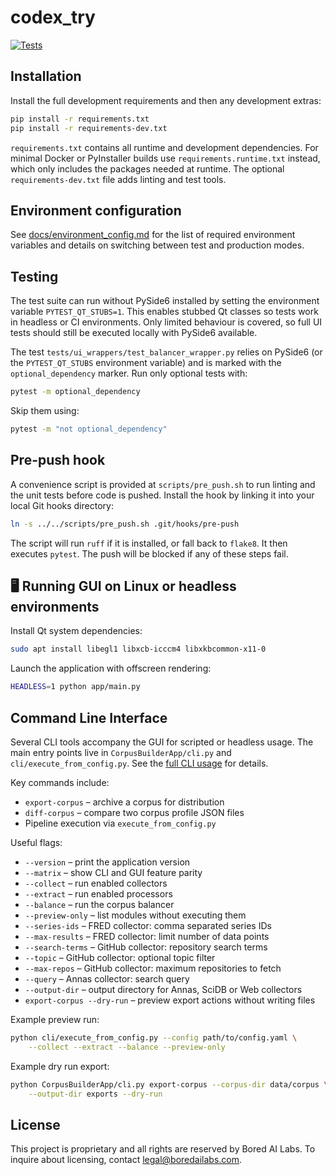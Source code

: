# codex_try


[![Tests](https://github.com/tulipoaaaaa/codex_try/actions/workflows/test.yml/badge.svg)](https://github.com/tulipoaaaaa/codex_try/actions/workflows/test.yml)

## Installation

Install the full development requirements and then any development extras:

```bash
pip install -r requirements.txt
pip install -r requirements-dev.txt
```

`requirements.txt` contains all runtime and development dependencies. For
minimal Docker or PyInstaller builds use `requirements.runtime.txt` instead,
which only includes the packages needed at runtime. The optional
`requirements-dev.txt` file adds linting and test tools.

## Environment configuration

See [docs/environment_config.md](docs/environment_config.md) for the list of
required environment variables and details on switching between test and
production modes.

## Testing

The test suite can run without PySide6 installed by setting the environment
variable `PYTEST_QT_STUBS=1`. This enables stubbed Qt classes so tests work in
headless or CI environments. Only limited behaviour is covered, so full UI
tests should still be executed locally with PySide6 available.

The test `tests/ui_wrappers/test_balancer_wrapper.py` relies on PySide6 (or the
`PYTEST_QT_STUBS` environment variable) and is marked with the
`optional_dependency` marker. Run only optional tests with:

```bash
pytest -m optional_dependency
```

Skip them using:

```bash
pytest -m "not optional_dependency"
```

## Pre-push hook

A convenience script is provided at `scripts/pre_push.sh` to run linting and the
unit tests before code is pushed. Install the hook by linking it into your local
Git hooks directory:

```bash
ln -s ../../scripts/pre_push.sh .git/hooks/pre-push
```

The script will run `ruff` if it is installed, or fall back to `flake8`. It then
executes `pytest`. The push will be blocked if any of these steps fail.

## 🖥️ Running GUI on Linux or headless environments

Install Qt system dependencies:

```bash
sudo apt install libegl1 libxcb-icccm4 libxkbcommon-x11-0
```

Launch the application with offscreen rendering:

```bash
HEADLESS=1 python app/main.py
```

## Command Line Interface

Several CLI tools accompany the GUI for scripted or headless usage. The main
entry points live in `CorpusBuilderApp/cli.py` and `cli/execute_from_config.py`.
See the [full CLI usage](docs/user_guide.md#using-the-cli) for details.

Key commands include:

- `export-corpus` – archive a corpus for distribution
- `diff-corpus` – compare two corpus profile JSON files
- Pipeline execution via `execute_from_config.py`

Useful flags:

- `--version` – print the application version
- `--matrix` – show CLI and GUI feature parity
- `--collect` – run enabled collectors
- `--extract` – run enabled processors
- `--balance` – run the corpus balancer
- `--preview-only` – list modules without executing them
- `--series-ids` – FRED collector: comma separated series IDs
- `--max-results` – FRED collector: limit number of data points
- `--search-terms` – GitHub collector: repository search terms
- `--topic` – GitHub collector: optional topic filter
- `--max-repos` – GitHub collector: maximum repositories to fetch
- `--query` – Annas collector: search query
- `--output-dir` – output directory for Annas, SciDB or Web collectors
- `export-corpus --dry-run` – preview export actions without writing files

Example preview run:
```bash
python cli/execute_from_config.py --config path/to/config.yaml \
    --collect --extract --balance --preview-only
```

Example dry run export:
```bash
python CorpusBuilderApp/cli.py export-corpus --corpus-dir data/corpus \
    --output-dir exports --dry-run
```

## License

This project is proprietary and all rights are reserved by Bored AI Labs.
To inquire about licensing, contact [legal@boredailabs.com](mailto:legal@boredailabs.com).

